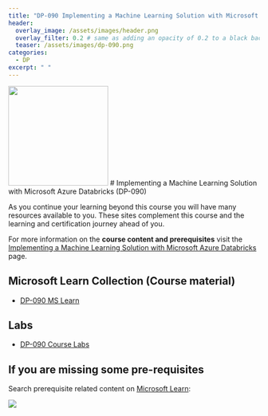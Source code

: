 ```yaml
---
title: "DP-090 Implementing a Machine Learning Solution with Microsoft Azure Databricks"
header:
  overlay_image: /assets/images/header.png
  overlay_filter: 0.2 # same as adding an opacity of 0.2 to a black background
  teaser: /assets/images/dp-090.png
categories:
  - DP
excerpt: " "
---
```

<img src="../../assets/images/dp-090.png" width="200" height="200">
# Implementing a Machine Learning Solution with Microsoft Azure Databricks (DP-090) 

As you continue your learning beyond this course you will have many resources available to you. These sites complement this course and the learning and certification journey ahead of you.

For more information on the **course content and prerequisites** visit the [Implementing a Machine Learning Solution with Microsoft Azure Databricks](https://learn.microsoft.com/en-us/training/courses/dp-090t00) page.

## Microsoft Learn Collection (Course material)
- [DP-090 MS Learn](https://aka.ms/courseDP-090)

## Labs
- [DP-090 Course Labs](https://aka.ms/dp090labs)

## If you are missing some pre-requisites
Search prerequisite related content on [Microsoft Learn](https://learn.microsoft.com/en-us/training/browse/):

<img src="../../assets/images/learn-search.png">